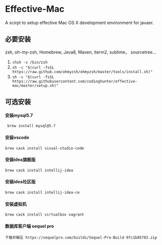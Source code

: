 # Effective-Mac

A scirpt to setup effective Mac OS X development environment for javaer.

## 必要安装

zsh, oh-my-zsh, Homebrew, Java8, Maven, iterm2, sublime， sourcetree...

1. ` chsh -s /bin/zsh `
2. ` sh -c "$(curl -fsSL https://raw.github.com/ohmyzsh/ohmyzsh/master/tools/install.sh)" `
3. ` sh -c "$(curl -fsSL https://raw.githubusercontent.com/codinghunter/effective-mac/master/setup.sh)" `

## 可选安装

#### 安装mysql5.7

` brew install mysql@5.7`

#### 安装vscode

` brew cask install visual-studio-code `

#### 安装idea旗舰版

` brew cask install intellij-idea `

#### 安装idea社区版

` brew cask install intellij-idea-ce `

#### 安装虚拟机

` brew cask install virtualbox vagrant `

#### 数据库客户端 sequel pro

`下载并解压 https://sequelpro.com/builds/Sequel-Pro-Build-97c1b85783.zip `